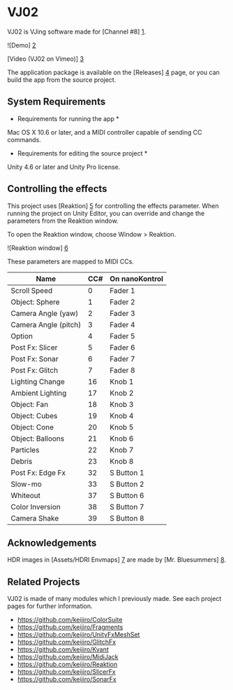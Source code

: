 VJ02
====

VJ02 is VJing software made for [Channel #8] [1].

![Demo] [2]

[Video (VJ02 on Vimeo)] [3]

The application package is available on the [Releases] [4] page, or you can build the app
from the source project.

System Requirements
-------------------

* Requirements for running the app *

Mac OS X 10.6 or later, and a MIDI controller capable of sending CC commands.

* Requirements for editing the source project *

Unity 4.6 or later and Unity Pro license.

Controlling the effects
-----------------------

This project uses [Reaktion] [5] for controlling the effects parameter. When running the
project on Unity Editor, you can override and change the parameters from the Reaktion window.

To open the Reaktion window, choose Window > Reaktion.

![Reaktion window] [6]

These parameters are mapped to MIDI CCs.

| Name                 | CC# | On nanoKontrol |
| -------------------- | --- | -------------- |
| Scroll Speed         |   0 | Fader 1        |
| Object: Sphere       |   1 | Fader 2        |
| Camera Angle (yaw)   |   2 | Fader 3        |
| Camera Angle (pitch) |   3 | Fader 4        |
| Option               |   4 | Fader 5        |
| Post Fx: Slicer      |   5 | Fader 6        |
| Post Fx: Sonar       |   6 | Fader 7        |
| Post Fx: Glitch      |   7 | Fader 8        |
| Lighting Change      |  16 | Knob 1         |
| Ambient Lighting     |  17 | Knob 2         |
| Object: Fan          |  18 | Knob 3         |
| Object: Cubes        |  19 | Knob 4         |
| Object: Cone         |  20 | Knob 5         |
| Object: Balloons     |  21 | Knob 6         |
| Particles            |  22 | Knob 7         |
| Debris               |  23 | Knob 8         |
| Post Fx: Edge Fx     |  32 | S Button 1     |
| Slow-mo              |  33 | S Button 2     |
| Whiteout             |  37 | S Button 6     |
| Color Inversion      |  38 | S Button 7     |
| Camera Shake         |  39 | S Button 8     |

Acknowledgements
----------------

HDR images in [Assets/HDRI Envmaps] [7] are made by [Mr. Bluesummers] [8].

Related Projects
----------------

VJ02 is made of many modules which I previously made. See each project pages for
further information.

- https://github.com/keijiro/ColorSuite
- https://github.com/keijiro/Fragments
- https://github.com/keijiro/UnityFxMeshSet
- https://github.com/keijiro/GlitchFx
- https://github.com/keijiro/Kvant
- https://github.com/keijiro/MidiJack
- https://github.com/keijiro/Reaktion
- https://github.com/keijiro/SlicerFx
- https://github.com/keijiro/SonarFx

[1]: https://www.super-deluxe.com/room/3715/
[2]: http://keijiro.github.io/VJ02/demo.gif
[3]: https://vimeo.com/104780871
[4]: https://github.com/keijiro/VJ02/releases
[5]: https://github.com/keijiro/Reaktion
[6]: http://keijiro.github.io/VJ02/reaktion-window.png
[7]: https://github.com/keijiro/VJ02/tree/master/Assets/HDRI%20Envmaps
[8]: http://www.mrbluesummers.com
